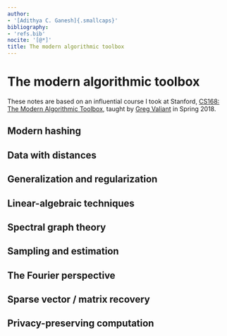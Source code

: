 ```yaml
---
author:
- '[Adithya C. Ganesh]{.smallcaps}'
bibliography:
- 'refs.bib'
nocite: '[@*]'
title: The modern algorithmic toolbox
---
```


# The modern algorithmic toolbox

These notes are based on an influential course I took at Stanford, [CS168: The Modern Algorithmic Toolbox](https://web.stanford.edu/class/cs168/index.html), taught by [Greg Valiant](https://theory.stanford.edu/~valiant/) in Spring 2018.

## Modern hashing

## Data with distances

## Generalization and regularization

## Linear-algebraic techniques

## Spectral graph theory

## Sampling and estimation

## The Fourier perspective

## Sparse vector / matrix recovery

## Privacy-preserving computation
